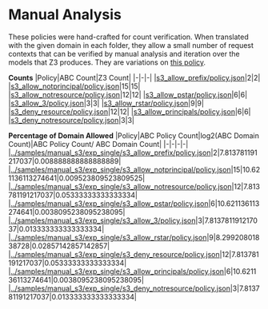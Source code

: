 # Manual Analysis
These policies were hand-crafted for count verification. When translated with the given domain in each folder, they allow a small number of request contexts that can be verified by manual analysis and iteration over the models that Z3 produces. They are variations on [this policy](../../samples/william/exp_single/s3_restrict_access_to_certain_roles/policy.json). 

**Counts**
|Policy|ABC Count|Z3 Count|
|-|-|-|
|[s3_allow_prefix/policy.json](s3_allow_prefix/policy.json)|2|2|
|[s3_allow_notprincipal/policy.json](s3_allow_notprincipal/policy.json)|15|15|
|[s3_allow_notresource/policy.json](s3_allow_notresource/policy.json)|12|12|
|[s3_allow_pstar/policy.json](s3_allow_pstar/policy.json)|6|6|
|[s3_allow_3/policy.json](s3_allow_3/policy.json)|3|3|
|[s3_allow_rstar/policy.json](s3_allow_rstar/policy.json)|9|9|
|[s3_deny_resource/policy.json](s3_deny_resource/policy.json)|12|12|
|[s3_allow_principals/policy.json](s3_allow_principals/policy.json)|6|6|
|[s3_deny_notresource/policy.json](s3_deny_notresource/policy.json)|3|3|

**Percentage of Domain Allowed**
|Policy|ABC Policy Count|log2(ABC Domain Count)|ABC Policy Count/ ABC Domain Count|
|-|-|-|-|
|[../samples/manual_s3/exp_single/s3_allow_prefix/policy.json](../samples/manual_s3/exp_single/s3_allow_prefix/policy.json)|2|7.813781191217037|0.008888888888888889|
|[../samples/manual_s3/exp_single/s3_allow_notprincipal/policy.json](../samples/manual_s3/exp_single/s3_allow_notprincipal/policy.json)|15|10.621136113274641|0.009523809523809525|
|[../samples/manual_s3/exp_single/s3_allow_notresource/policy.json](../samples/manual_s3/exp_single/s3_allow_notresource/policy.json)|12|7.813781191217037|0.05333333333333334|
|[../samples/manual_s3/exp_single/s3_allow_pstar/policy.json](../samples/manual_s3/exp_single/s3_allow_pstar/policy.json)|6|10.621136113274641|0.0038095238095238095|
|[../samples/manual_s3/exp_single/s3_allow_3/policy.json](../samples/manual_s3/exp_single/s3_allow_3/policy.json)|3|7.813781191217037|0.013333333333333334|
|[../samples/manual_s3/exp_single/s3_allow_rstar/policy.json](../samples/manual_s3/exp_single/s3_allow_rstar/policy.json)|9|8.29920801838728|0.02857142857142857|
|[../samples/manual_s3/exp_single/s3_deny_resource/policy.json](../samples/manual_s3/exp_single/s3_deny_resource/policy.json)|12|7.813781191217037|0.05333333333333334|
|[../samples/manual_s3/exp_single/s3_allow_principals/policy.json](../samples/manual_s3/exp_single/s3_allow_principals/policy.json)|6|10.621136113274641|0.0038095238095238095|
|[../samples/manual_s3/exp_single/s3_deny_notresource/policy.json](../samples/manual_s3/exp_single/s3_deny_notresource/policy.json)|3|7.813781191217037|0.013333333333333334|
